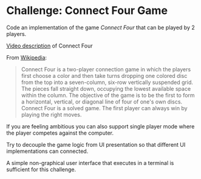 # Challenge: Connect Four Game

Code an implementation of the game _Connect Four_ that can be played by 2 players.

[Video description][youtube] of Connect Four

From [Wikipedia][wikipedia]:
> Connect Four is a two-player connection game in which the players first choose a color and then take turns dropping one colored disc from the top into a seven-column, six-row vertically suspended grid. The pieces fall straight down, occupying the lowest available space within the column. The objective of the game is to be the first to form a horizontal, vertical, or diagonal line of four of one's own discs. Connect Four is a solved game. The first player can always win by playing the right moves.

If you are feeling ambitious you can also support single player mode where the player competes against the computer.

Try to decouple the game logic from UI presentation so that different UI implementations can connected.

A simple non-graphical user interface that executes in a terminal is sufficient for this challenge.

[wikipedia]: https://en.wikipedia.org/wiki/Connect_Four
[youtube]: https://www.youtube.com/watch?v=utXzIFEVPjA

